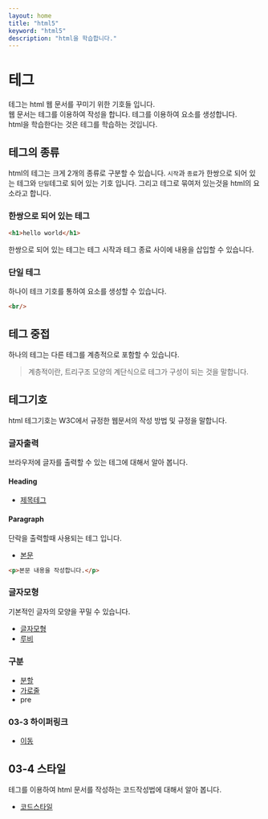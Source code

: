 ```yaml
---
layout: home
title: "html5"
keyword: "html5"
description: "html을 학습합니다."
---
```


# 테그
테그는 html 웹 문서를 꾸미기 위한 기호들 입니다.  
웹 문서는 테그를 이용하여 작성을 합니다. 테그를 이용하여 요소를 생성합니다.  
html을 학습한다는 것은 테그를 학습하는 것입니다.

## 테그의 종류
html의 테그는 크게 2개의 종류로 구분할 수 있습니다.
`시작`과 `종료`가 한쌍으로 되어 있는 테그와 `단일`테그로 되어 있는 기호 입니다.
그리고 테그로 묶여저 있는것을 html의 요소라고 합니다. 

### 한쌍으로 되어 있는 테그
```html
<h1>hello world</h1>
```
한쌍으로 되어 있는 테그는 테그 시작과 테그 종료 사이에 내용을 삽입할 수 있습니다.

### 단일 테그
하나이 테크 기호를 통하여 요소를 생성할 수 있습니다.

```html
<br/>
```

## 테그 중접
하나의 테그는 다른 테그를 계층적으로 포함할 수 있습니다.
> 계층적이란, 트리구조 모양의 계단식으로 테그가 구성이 되는 것을 말합니다.

## 테그기호
html 테그기호는 W3C에서 규정한 웹문서의 작성 방법 및 규정을 말합니다.

### 글자출력
브라우저에 글자를 출력할 수 있는 테그에 대해서 알아 봅니다.

#### Heading
* [제목테그](h)

#### Paragraph
단락을 출력할때 사용되는 테그 입니다.
* [본문](p)

```html
<p>본문 내용을 작성합니다.</p>
```

### 글자모형
기본적인 글자의 모양을 꾸밀 수 있습니다.

* [글자모형](fontshape)
* [루비](ruby)

### 구분
* [분할](br)
* [가로줄](hr)
* pre

### 03-3 하이퍼링크
* [이동](a)

## 03-4 스타일
테그를 이용하여 html 문서를 작성하는 코드작성법에 대해서 알아 봅니다.

* [코드스타일](style)
